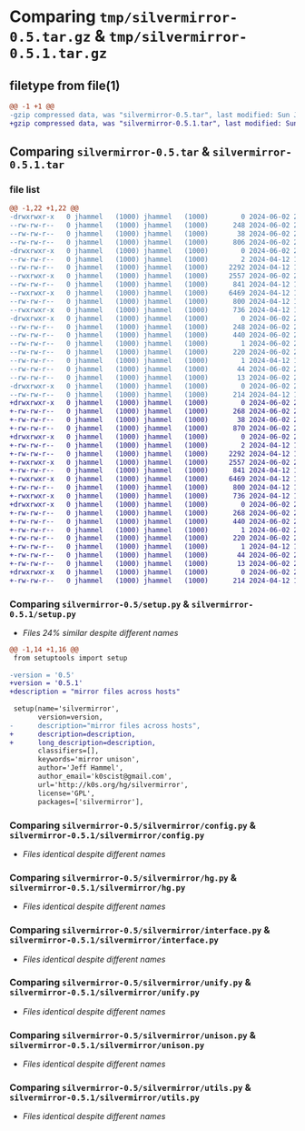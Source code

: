 # Comparing `tmp/silvermirror-0.5.tar.gz` & `tmp/silvermirror-0.5.1.tar.gz`

## filetype from file(1)

```diff
@@ -1 +1 @@
-gzip compressed data, was "silvermirror-0.5.tar", last modified: Sun Jun  2 20:31:08 2024, max compression
+gzip compressed data, was "silvermirror-0.5.1.tar", last modified: Sun Jun  2 20:33:54 2024, max compression
```

## Comparing `silvermirror-0.5.tar` & `silvermirror-0.5.1.tar`

### file list

```diff
@@ -1,22 +1,22 @@
-drwxrwxr-x   0 jhammel   (1000) jhammel   (1000)        0 2024-06-02 20:31:08.004940 silvermirror-0.5/
--rw-rw-r--   0 jhammel   (1000) jhammel   (1000)      248 2024-06-02 20:31:08.004940 silvermirror-0.5/PKG-INFO
--rw-rw-r--   0 jhammel   (1000) jhammel   (1000)       38 2024-06-02 20:31:08.004940 silvermirror-0.5/setup.cfg
--rw-rw-r--   0 jhammel   (1000) jhammel   (1000)      806 2024-06-02 20:30:38.000000 silvermirror-0.5/setup.py
-drwxrwxr-x   0 jhammel   (1000) jhammel   (1000)        0 2024-06-02 20:31:08.004940 silvermirror-0.5/silvermirror/
--rw-rw-r--   0 jhammel   (1000) jhammel   (1000)        2 2024-04-12 14:19:20.000000 silvermirror-0.5/silvermirror/__init__.py
--rw-rw-r--   0 jhammel   (1000) jhammel   (1000)     2292 2024-04-12 14:19:20.000000 silvermirror-0.5/silvermirror/config.py
--rwxrwxr-x   0 jhammel   (1000) jhammel   (1000)     2557 2024-06-02 20:28:40.000000 silvermirror-0.5/silvermirror/hg.py
--rw-rw-r--   0 jhammel   (1000) jhammel   (1000)      841 2024-04-12 14:19:20.000000 silvermirror-0.5/silvermirror/interface.py
--rwxrwxr-x   0 jhammel   (1000) jhammel   (1000)     6469 2024-04-12 14:19:20.000000 silvermirror-0.5/silvermirror/unify.py
--rw-rw-r--   0 jhammel   (1000) jhammel   (1000)      800 2024-04-12 14:19:20.000000 silvermirror-0.5/silvermirror/unison.py
--rwxrwxr-x   0 jhammel   (1000) jhammel   (1000)      736 2024-04-12 14:19:20.000000 silvermirror-0.5/silvermirror/utils.py
-drwxrwxr-x   0 jhammel   (1000) jhammel   (1000)        0 2024-06-02 20:31:08.004940 silvermirror-0.5/silvermirror.egg-info/
--rw-rw-r--   0 jhammel   (1000) jhammel   (1000)      248 2024-06-02 20:31:07.000000 silvermirror-0.5/silvermirror.egg-info/PKG-INFO
--rw-rw-r--   0 jhammel   (1000) jhammel   (1000)      440 2024-06-02 20:31:07.000000 silvermirror-0.5/silvermirror.egg-info/SOURCES.txt
--rw-rw-r--   0 jhammel   (1000) jhammel   (1000)        1 2024-06-02 20:31:07.000000 silvermirror-0.5/silvermirror.egg-info/dependency_links.txt
--rw-rw-r--   0 jhammel   (1000) jhammel   (1000)      220 2024-06-02 20:31:07.000000 silvermirror-0.5/silvermirror.egg-info/entry_points.txt
--rw-rw-r--   0 jhammel   (1000) jhammel   (1000)        1 2024-04-12 14:45:45.000000 silvermirror-0.5/silvermirror.egg-info/not-zip-safe
--rw-rw-r--   0 jhammel   (1000) jhammel   (1000)       44 2024-06-02 20:31:07.000000 silvermirror-0.5/silvermirror.egg-info/requires.txt
--rw-rw-r--   0 jhammel   (1000) jhammel   (1000)       13 2024-06-02 20:31:07.000000 silvermirror-0.5/silvermirror.egg-info/top_level.txt
-drwxrwxr-x   0 jhammel   (1000) jhammel   (1000)        0 2024-06-02 20:31:08.004940 silvermirror-0.5/test/
--rw-rw-r--   0 jhammel   (1000) jhammel   (1000)      214 2024-04-12 14:19:20.000000 silvermirror-0.5/test/test_unify.py
+drwxrwxr-x   0 jhammel   (1000) jhammel   (1000)        0 2024-06-02 20:33:54.032886 silvermirror-0.5.1/
+-rw-rw-r--   0 jhammel   (1000) jhammel   (1000)      268 2024-06-02 20:33:54.032886 silvermirror-0.5.1/PKG-INFO
+-rw-rw-r--   0 jhammel   (1000) jhammel   (1000)       38 2024-06-02 20:33:54.032886 silvermirror-0.5.1/setup.cfg
+-rw-rw-r--   0 jhammel   (1000) jhammel   (1000)      870 2024-06-02 20:33:39.000000 silvermirror-0.5.1/setup.py
+drwxrwxr-x   0 jhammel   (1000) jhammel   (1000)        0 2024-06-02 20:33:54.028886 silvermirror-0.5.1/silvermirror/
+-rw-rw-r--   0 jhammel   (1000) jhammel   (1000)        2 2024-04-12 14:19:20.000000 silvermirror-0.5.1/silvermirror/__init__.py
+-rw-rw-r--   0 jhammel   (1000) jhammel   (1000)     2292 2024-04-12 14:19:20.000000 silvermirror-0.5.1/silvermirror/config.py
+-rwxrwxr-x   0 jhammel   (1000) jhammel   (1000)     2557 2024-06-02 20:28:40.000000 silvermirror-0.5.1/silvermirror/hg.py
+-rw-rw-r--   0 jhammel   (1000) jhammel   (1000)      841 2024-04-12 14:19:20.000000 silvermirror-0.5.1/silvermirror/interface.py
+-rwxrwxr-x   0 jhammel   (1000) jhammel   (1000)     6469 2024-04-12 14:19:20.000000 silvermirror-0.5.1/silvermirror/unify.py
+-rw-rw-r--   0 jhammel   (1000) jhammel   (1000)      800 2024-04-12 14:19:20.000000 silvermirror-0.5.1/silvermirror/unison.py
+-rwxrwxr-x   0 jhammel   (1000) jhammel   (1000)      736 2024-04-12 14:19:20.000000 silvermirror-0.5.1/silvermirror/utils.py
+drwxrwxr-x   0 jhammel   (1000) jhammel   (1000)        0 2024-06-02 20:33:54.032886 silvermirror-0.5.1/silvermirror.egg-info/
+-rw-rw-r--   0 jhammel   (1000) jhammel   (1000)      268 2024-06-02 20:33:53.000000 silvermirror-0.5.1/silvermirror.egg-info/PKG-INFO
+-rw-rw-r--   0 jhammel   (1000) jhammel   (1000)      440 2024-06-02 20:33:54.000000 silvermirror-0.5.1/silvermirror.egg-info/SOURCES.txt
+-rw-rw-r--   0 jhammel   (1000) jhammel   (1000)        1 2024-06-02 20:33:53.000000 silvermirror-0.5.1/silvermirror.egg-info/dependency_links.txt
+-rw-rw-r--   0 jhammel   (1000) jhammel   (1000)      220 2024-06-02 20:33:53.000000 silvermirror-0.5.1/silvermirror.egg-info/entry_points.txt
+-rw-rw-r--   0 jhammel   (1000) jhammel   (1000)        1 2024-04-12 14:45:45.000000 silvermirror-0.5.1/silvermirror.egg-info/not-zip-safe
+-rw-rw-r--   0 jhammel   (1000) jhammel   (1000)       44 2024-06-02 20:33:53.000000 silvermirror-0.5.1/silvermirror.egg-info/requires.txt
+-rw-rw-r--   0 jhammel   (1000) jhammel   (1000)       13 2024-06-02 20:33:53.000000 silvermirror-0.5.1/silvermirror.egg-info/top_level.txt
+drwxrwxr-x   0 jhammel   (1000) jhammel   (1000)        0 2024-06-02 20:33:54.032886 silvermirror-0.5.1/test/
+-rw-rw-r--   0 jhammel   (1000) jhammel   (1000)      214 2024-04-12 14:19:20.000000 silvermirror-0.5.1/test/test_unify.py
```

### Comparing `silvermirror-0.5/setup.py` & `silvermirror-0.5.1/setup.py`

 * *Files 24% similar despite different names*

```diff
@@ -1,14 +1,16 @@
 from setuptools import setup
 
-version = '0.5'
+version = '0.5.1'
+description = "mirror files across hosts"
 
 setup(name='silvermirror',
       version=version,
-      description="mirror files across hosts",
+      description=description,
+      long_description=description,
       classifiers=[],
       keywords='mirror unison',
       author='Jeff Hammel',
       author_email='k0scist@gmail.com',
       url='http://k0s.org/hg/silvermirror',
       license='GPL',
       packages=['silvermirror'],
```

### Comparing `silvermirror-0.5/silvermirror/config.py` & `silvermirror-0.5.1/silvermirror/config.py`

 * *Files identical despite different names*

### Comparing `silvermirror-0.5/silvermirror/hg.py` & `silvermirror-0.5.1/silvermirror/hg.py`

 * *Files identical despite different names*

### Comparing `silvermirror-0.5/silvermirror/interface.py` & `silvermirror-0.5.1/silvermirror/interface.py`

 * *Files identical despite different names*

### Comparing `silvermirror-0.5/silvermirror/unify.py` & `silvermirror-0.5.1/silvermirror/unify.py`

 * *Files identical despite different names*

### Comparing `silvermirror-0.5/silvermirror/unison.py` & `silvermirror-0.5.1/silvermirror/unison.py`

 * *Files identical despite different names*

### Comparing `silvermirror-0.5/silvermirror/utils.py` & `silvermirror-0.5.1/silvermirror/utils.py`

 * *Files identical despite different names*


